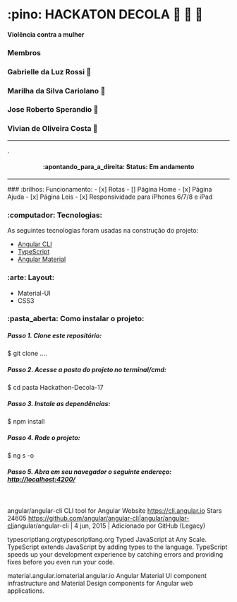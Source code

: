 #  :pino: HACKATON DECOLA :rocket: :rocket: :rocket:
#### Violência contra a mulher

### Membros
### Gabrielle da Luz Rossi   :woman:
### Marilha da Silva Cariolano   :woman:
### Jose Roberto Sperandio   :man:
### Vivian de Oliveira Costa   :woman:
<hr />
.
<h4 align='center'>
:apontando_para_a_direita: Status: Em andamento
</h4>
<hr />
### :brilhos: Funcionamento:
- [x] Rotas
- [] Página Home  
- [x] Página Ajuda
- [x] Página Leis
- [x] Responsividade para iPhones 6/7/8 e iPad

### :computador: Tecnologias:
As seguintes tecnologias foram usadas na construção do projeto:
- [Angular CLI](https://github.com/angular/angular-cli)
- [TypeScript](https://www.typescriptlang.org/)
- [Angular Material](https://material.angular.io/)


### :arte: Layout:
- Material-UI
- CSS3


### :pasta_aberta: Como instalar o projeto:
##### Passo 1. Clone este repositório:
$ git clone ....
##### Passo 2. Acesse a pasta do projeto no terminal/cmd:
$ cd pasta Hackathon-Decola-17
##### Passo 3. Instale as dependências:
$ npm install
##### Passo 4. Rode o projeto:
$ ng s -o
##### Passo 5. Abra em seu navegador o seguinte endereço: [http://localhost:4200/](http://localhost:4200/)
<br />


angular/angular-cli
CLI tool for Angular
Website
https://cli.angular.io
Stars
24605
<https://github.com/angular/angular-cli|angular/angular-cli>angular/angular-cli | 4 jun, 2015 | Adicionado por GitHub (Legacy)

typescriptlang.orgtypescriptlang.org
Typed JavaScript at Any Scale.
TypeScript extends JavaScript by adding types to the language. TypeScript speeds up your development experience by catching errors and providing fixes before you even run your code.

material.angular.iomaterial.angular.io
Angular Material
UI component infrastructure and Material Design components for Angular web applications.


